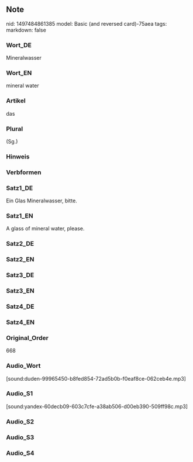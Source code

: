 ## Note
nid: 1497484861385
model: Basic (and reversed card)-75aea
tags: 
markdown: false

### Wort_DE
Mineralwasser

### Wort_EN
mineral water

### Artikel
das

### Plural
(Sg.)

### Hinweis


### Verbformen


### Satz1_DE
Ein Glas Mineralwasser, bitte.

### Satz1_EN
A glass of mineral water, please.

### Satz2_DE


### Satz2_EN


### Satz3_DE


### Satz3_EN


### Satz4_DE


### Satz4_EN


### Original_Order
668

### Audio_Wort
[sound:duden-99965450-b8fed854-72ad5b0b-f0eaf8ce-062ceb4e.mp3]

### Audio_S1
[sound:yandex-60decb09-603c7cfe-a38ab506-d00eb390-509ff98c.mp3]

### Audio_S2


### Audio_S3


### Audio_S4

